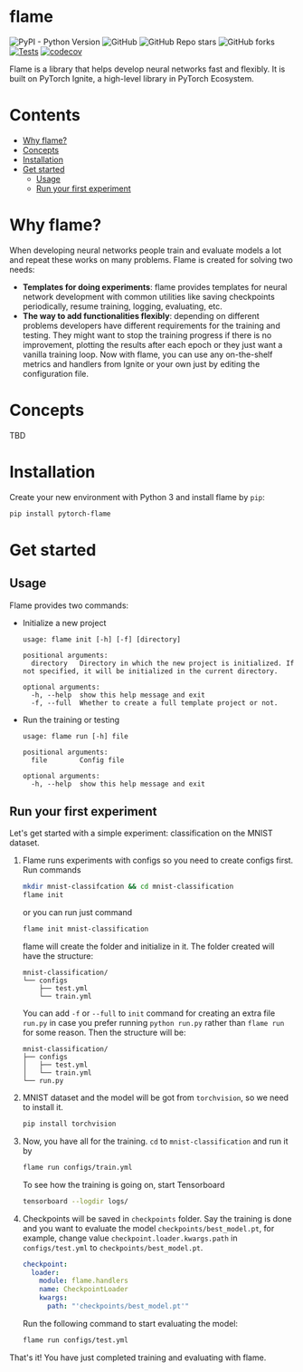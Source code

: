 # flame

![PyPI - Python Version](https://img.shields.io/pypi/pyversions/torch) ![GitHub](https://img.shields.io/github/license/tronglh241/flame) ![GitHub Repo stars](https://img.shields.io/github/stars/tronglh241/flame) ![GitHub forks](https://img.shields.io/github/forks/tronglh241/flame) [![Tests](https://github.com/tronglh241/flame/actions/workflows/tests.yml/badge.svg)](https://github.com/tronglh241/flame/actions/workflows/tests.yml) [![codecov](https://codecov.io/gh/tronglh241/flame/branch/master/graph/badge.svg?token=FF3UAKNLPF)](https://codecov.io/gh/tronglh241/flame)

Flame is a library that helps develop neural networks fast and flexibly. It is built on PyTorch Ignite, a high-level library in PyTorch Ecosystem.

# Contents

- [Why flame?](#why-flame-)
- [Concepts](#concepts)
- [Installation](#installation)
- [Get started](#get-started)
    - [Usage](#usage)
    - [Run your first experiment](#run-your-first-experiment)

# Why flame?

When developing neural networks people train and evaluate models a lot and repeat these works on many problems. Flame is created for solving two needs:
- **Templates for doing experiments**: flame provides templates for neural network development with common utilities like saving checkpoints periodically, resume training, logging, evaluating, etc.
- **The way to add functionalities flexibly**: depending on different problems developers have different requirements for the training and testing. They might want to stop the training progress if there is no improvement, plotting the results after each epoch or they just want a vanilla training loop. Now with flame, you can use any on-the-shelf metrics and handlers from Ignite or your own just by editing the configuration file.

# Concepts
TBD
# Installation

Create your new environment with Python 3 and install flame by `pip`:
```bash
pip install pytorch-flame
```
# Get started

## Usage

Flame provides two commands:
- Initialize a new project
    ```
    usage: flame init [-h] [-f] [directory]

    positional arguments:
      directory   Directory in which the new project is initialized. If not specified, it will be initialized in the current directory.

    optional arguments:
      -h, --help  show this help message and exit
      -f, --full  Whether to create a full template project or not.
    ```
- Run the training or testing
    ```
    usage: flame run [-h] file

    positional arguments:
      file        Config file

    optional arguments:
      -h, --help  show this help message and exit
    ```

## Run your first experiment

Let's get started with a simple experiment: classification on the MNIST dataset.

1. Flame runs experiments with configs so you need to create configs first. Run commands
    ```bash
    mkdir mnist-classifcation && cd mnist-classification
    flame init
    ```
    or you can run just command
    ```bash
    flame init mnist-classification
    ```
    flame will create the folder and initialize in it. The folder created will have the structure:
    ```
    mnist-classification/
    └── configs
        ├── test.yml
        └── train.yml
    ```
    You can add `-f` or `--full` to `init` command for creating an extra file `run.py` in case you prefer running `python run.py` rather than `flame run` for some reason. Then the structure will be:
    ```
    mnist-classification/
    ├── configs
    │   ├── test.yml
    │   └── train.yml
    └── run.py
    ```
2. MNIST dataset and the model will be got from `torchvision`, so we need to install it.
    ```bash
    pip install torchvision
    ```
3. Now, you have all for the training. `cd` to `mnist-classification` and run it by
    ```bash
    flame run configs/train.yml
    ```
    To see how the training is going on, start Tensorboard
    ```bash
    tensorboard --logdir logs/
    ```
4. Checkpoints will be saved in `checkpoints` folder. Say the training is done and you want to evaluate the model `checkpoints/best_model.pt`, for example, change value `checkpoint.loader.kwargs.path` in `configs/test.yml` to `checkpoints/best_model.pt`.
    ```yaml
    checkpoint:
      loader:
        module: flame.handlers
        name: CheckpointLoader
        kwargs:
          path: "'checkpoints/best_model.pt'"
    ```
    Run the following command to start evaluating the model:
    ```bash
    flame run configs/test.yml
    ```

That's it! You have just completed training and evaluating with flame.
